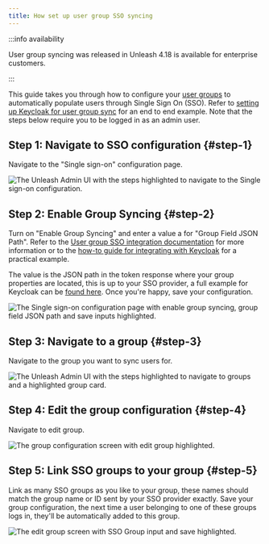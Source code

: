 ```yaml
---
title: How set up user group SSO syncing
---
```


:::info availability

User group syncing was released in Unleash 4.18 is available for enterprise customers.

:::

This guide takes you through how to configure your [user groups](../reference/rbac#user-groups) to automatically populate users through Single Sign On (SSO). Refer to [setting up Keycloak for user group sync](../../how-to/how-to-setup-sso-keycloak-group-sync) for an end to end example. Note that the steps below require you to be logged in as an admin user.

## Step 1: Navigate to SSO configuration {#step-1}

Navigate to the "Single sign-on" configuration page.

![The Unleash Admin UI with the steps highlighted to navigate to the Single sign-on configuration.](/img/setup-sso-group-sync-1.png)

## Step 2: Enable Group Syncing {#step-2}

Turn on "Enable Group Syncing" and enter a value a for "Group Field JSON Path". Refer to the [User group SSO integration documentation](../reference/rbac.md#user-group-sso-integration) for more information or to the [how-to guide for integrating with Keycloak](how-to-setup-sso-keycloak-group-sync.md) for a practical example.

The value is the JSON path in the token response where your group properties are located, this is up to your SSO provider, a full example for Keycloak can be [found here](../../how-to/how-to-setup-sso-keycloak-group-sync). Once you're happy, save your configuration.

![The Single sign-on configuration page with enable group syncing, group field JSON path and save inputs highlighted.](/img/setup-sso-group-sync-2.png)

## Step 3: Navigate to a group {#step-3}

Navigate to the group you want to sync users for.

![The Unleash Admin UI with the steps highlighted to navigate to groups and a highlighted group card.](/img/setup-sso-group-sync-3.png)

## Step 4: Edit the group configuration {#step-4}

Navigate to edit group.

![The group configuration screen with edit group highlighted.](/img/setup-sso-group-sync-4.png)

## Step 5: Link SSO groups to your group {#step-5}

Link as many SSO groups as you like to your group, these names should match the group name or ID sent by your SSO provider exactly. Save your group configuration, the next time a user belonging to one of these groups logs in, they'll be automatically added to this group.

![The edit group screen with SSO Group input and save highlighted.](/img/setup-sso-group-sync-5.png)
